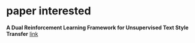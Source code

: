 # paper interested

**A Dual Reinforcement Learning Framework for Unsupervised Text Style Transfer**
[link](https://export.arxiv.org/pdf/1905.10060)
